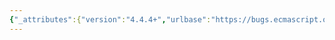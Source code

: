 ```yaml
---
{"_attributes":{"version":"4.4.4+","urlbase":"https://bugs.ecmascript.org/","maintainer":"dherman@mozilla.com"},"bug":{"bug_id":1487,"creation_ts":"2013-05-14 21:49:00 -0700","short_desc":"Runtime Semantics: YieldExpression calls \"value\" method of iterator interface","delta_ts":"2013-07-15 17:03:33 -0700","product":"Draft for 6th Edition","component":"technical issue","version":"Rev 15: May 14, 2013 Draft","rep_platform":"All","op_sys":"All","bug_status":"RESOLVED","resolution":"FIXED","priority":"Normal","bug_severity":"enhancement","everconfirmed":true,"reporter":{"uid":"utatane.tea","name":"Yusuke Suzuki"},"assigned_to":{"uid":"allen","name":"Allen Wirfs-Brock"},"long_desc":[{"commentid":4015,"comment_count":0,"who":{"uid":"utatane.tea","name":"Yusuke Suzuki"},"bug_when":"2013-05-14 21:49:47 -0700","thetext":"step 4-f-i\n\n> Let innerResult be the result of Invoke(iterator, \"value\", (received)).\n\nI think it should be \n\n> Let innerResult be the result of Invoke(iterator, \"next\", (received))."},{"commentid":4322,"comment_count":1,"who":{"uid":"allen","name":"Allen Wirfs-Brock"},"bug_when":"2013-06-24 17:04:32 -0700","thetext":"fixed in rev16 editor's draft"},{"commentid":4421,"comment_count":2,"who":{"uid":"allen","name":"Allen Wirfs-Brock"},"bug_when":"2013-07-15 17:03:33 -0700","thetext":"fixed in rev16 draft.  July 15, 2013"}]}}
---
```

